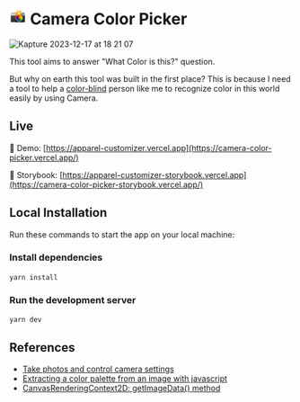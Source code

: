 # <img src="src/assets/what-color-logo.png" width="30" /> Camera Color Picker

![Kapture 2023-12-17 at 18 21 07](https://github.com/trihargianto/camera-color-picker/assets/18502234/90d33fc5-3208-46bc-8fcf-0d7222b01692)

This tool aims to answer "What Color is this?" question.

But why on earth this tool was built in the first place? This is because I need a tool to help a [color-blind](https://en.wikipedia.org/wiki/Color_blindness) person like me to recognize color in this world easily by using Camera.

## Live 

📸 Demo: [https://apparel-customizer.vercel.app](https://camera-color-picker.vercel.app/)

📓 Storybook: [https://apparel-customizer-storybook.vercel.app](https://camera-color-picker-storybook.vercel.app/)

## Local Installation

Run these commands to start the app on your local machine:

### Install dependencies

```
yarn install
```

### Run the development server

```
yarn dev
```

## References

- [Take photos and control camera settings](https://developer.chrome.com/blog/imagecapture)
- [Extracting a color palette from an image with javascript](https://dev.to/producthackers/creating-a-color-palette-with-javascript-44ip)
- [CanvasRenderingContext2D: getImageData() method](https://developer.mozilla.org/en-US/docs/Web/API/CanvasRenderingContext2D/getImageData)
